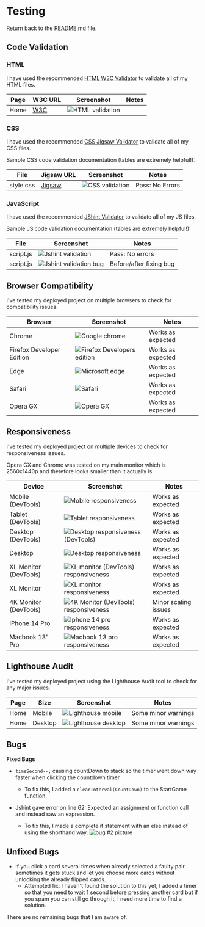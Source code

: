 # Testing

Return back to the [README.md](README.md) file.

## Code Validation

### HTML

I have used the recommended [HTML W3C Validator](https://validator.w3.org) to validate all of my HTML files.

| Page | W3C URL | Screenshot | Notes |
| --- | --- | --- | --- |
| Home | [W3C](https://validator.w3.org/nu/?doc=https%3A%2F%2Fjonathan97-web.github.io%2FEevees-evolution%2Findex.html) | ![HTML validation](documentation/image/html-validator.png)

### CSS

I have used the recommended [CSS Jigsaw Validator](https://jigsaw.w3.org/css-validator) to validate all of my CSS files.

Sample CSS code validation documentation (tables are extremely helpful!):

| File | Jigsaw URL | Screenshot | Notes |
| --- | --- | --- | --- |
| style.css | [Jigsaw](https://jigsaw.w3.org/css-validator/validator?uri=https%3A%2F%2Fjonathan97-web.github.io%2FEevees-evolution) | ![CSS validation](documentation/image/css-validator.png) | Pass: No Errors |

### JavaScript

I have used the recommended [JShint Validator](https://jshint.com) to validate all of my JS files.

Sample JS code validation documentation (tables are extremely helpful!):

| File | Screenshot | Notes |
| --- | --- | --- |
| script.js | ![Jshint validation](documentation/image/jshint-validator.png) | Pass: No errors |
| script.js | ![Jshint validation bug](documentation/image/jshint-validator-bug.png) | Before/after fixing bug |

## Browser Compatibility

I've tested my deployed project on multiple browsers to check for compatibility issues.

| Browser | Screenshot | Notes |
| --- | --- | --- |
| Chrome | ![Google chrome](documentation/image/chrome-compability.png) | Works as expected |
| Firefox Developer Edition | ![Firefox Developers edition](documentation/image/firefox-de-compability.png) | Works as expected |
| Edge | ![Microsoft edge](documentation/image/microsoft-edge-compability.png) | Works as expected |
| Safari | ![Safari](documentation/image/safari-macos-compability.png) | Works as expected |
| Opera GX | ![Opera GX](documentation/image/opera-gx-compability.png) | Works as expected |

## Responsiveness

I've tested my deployed project on multiple devices to check for responsiveness issues.

Opera GX and Chrome was tested on my main monitor which is 2560x1440p and therefore looks smaller than it actually is

| Device | Screenshot | Notes |
| --- | --- | --- |
| Mobile (DevTools) | ![Mobile responsiveness](documentation/image/mobile-responsive.png) | Works as expected |
| Tablet (DevTools) | ![Tablet responsiveness](documentation/image/tablet-responsive.png) | Works as expected |
| Desktop (DevTools) | ![Desktop responsiveness (DevTools)](documentation/image/desktop-responsive-devtools.png) | Works as expected |
| Desktop| ![Desktop responsiveness](documentation/image/desktop-responsive.png) | Works as expected |
| XL Monitor (DevTools) | ![XL monitor (DevTools) responsiveness](documentation/image/2k-monitor-devtools.png) | Works as expected |
| XL Monitor | ![XL monitor responsiveness](documentation/image/2k-monitor.png) | Works as expected |
| 4K Monitor (DevTools) | ![4K Monitor (DevTools) responsiveness](documentation/image/4k-responsive-devtools.png) | Minor scaling issues |
| iPhone 14 Pro | ![Iphone 14 pro responsiveness](documentation/image/iphone-responsiveness.png) | Works as expected |
| Macbook 13" Pro | ![Macbook 13 pro responsiveness](documentation/image/safari-macos-compability.png) | Works as expected |

## Lighthouse Audit

I've tested my deployed project using the Lighthouse Audit tool to check for any major issues.

| Page | Size | Screenshot | Notes |
| --- | --- | --- | --- |
| Home | Mobile | ![Lighthouse mobile](documentation/image/lighthouse-mobile.png) | Some minor warnings |
| Home | Desktop | ![Lighthouse desktop](documentation/image/lighthouse-desktop.png) | Some minor warnings |

## Bugs
 

**Fixed Bugs**

- `timeSecond--;` causing countDown to stack so the timer went down way faster when clicking the countdown timer
    - To fix this, I added a `clearInterval(CountDown)` to the StartGame function. 



- Jshint gave error on line 62: Expected an assignment or function call and instead saw an expression.
    - To fix this, I made a complete if statement with an else instead of using the shorthand way.
    ![bug #2 picture](documentation/image/jshint-validator-bug.png)

## Unfixed Bugs

- If you click a card several times when already selected a faulty pair sometimes it gets stuck and let you choose more cards without unlocking the already flipped cards.
    - Attempted fix: I haven't found the solution to this yet, I added a timer so that you need to wait 1 second before pressing another card but if you spam you can still go through it, I need more time to find a solution.

There are no remaining bugs that I am aware of.